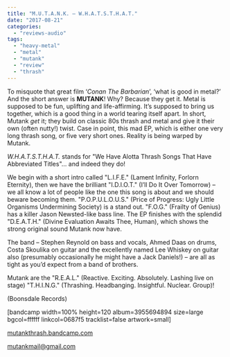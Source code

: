 ```yaml
---
title: "M.U.T.A.N.K. – W.H.A.T.S.T.H.A.T."
date: "2017-08-21"
categories: 
  - "reviews-audio"
tags: 
  - "heavy-metal"
  - "metal"
  - "mutank"
  - "review"
  - "thrash"
---
```


To misquote that great film ‘_Conan The Barbarian_’, ‘what is good in metal?’ And the short answer is **MUTANK**! Why? Because they get it. Metal is supposed to be fun, uplifting and life-affirming. It’s supposed to bring us together, which is a good thing in a world tearing itself apart. In short, Mutank _get_ it; they build on classic 80s thrash and metal and give it their own (often nutty!) twist. Case in point, this mad EP, which is either one very long thrash song, or five very short ones. Reality is being warped by Mutank.

_W.H.A.T.S.T.H.A.T._ stands for "We Have Alotta Thrash Songs That Have Abbreviated Titles"… and indeed they do!

We begin with a short intro called "L.I.F.E." (Lament Infinity, Forlorn Eternity), then we have the brilliant "I.D.I.O.T." (I’ll Do It Over Tomorrow) – we all know a lot of people like the one this song is about and we should beware becoming them. "P.O.P.U.L.O.U.S." (Price of Progress: Ugly Little Organisms Undermining Society) is a stand out. "F.O.G." (Frailty of Genius) has a killer Jason Newsted-like bass line. The EP finishes with the splendid "D.E.A.T.H." (Divine Evaluation Awaits Thee, Human), which shows the strong original sound Mutank now have.

The band – Stephen Reynold on bass and vocals, Ahmed Daas on drums, Costa Skoulika on guitar and the excellently named Lee Whiskey on guitar also (presumably occasionally he might have a Jack Daniels!) – are all as tight as you’d expect from a band of brothers.

Mutank are the "R.E.A.L." (Reactive. Exciting. Absolutely. Lashing live on stage) "T.H.I.N.G." (Thrashing. Headbanging. Insightful. Nuclear. Group)!

(Boonsdale Records)

\[bandcamp width=100% height=120 album=3955694894 size=large bgcol=ffffff linkcol=0687f5 tracklist=false artwork=small\]

[mutankthrash.bandcamp.com](http://mutankthrash.bandcamp.com)

[mutankmail@gmail.com](mailto:mutankmail@gmail.com)
